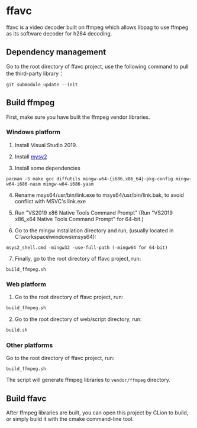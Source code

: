 # ffavc

ffavc is a video decoder built on ffmpeg which allows libpag to use ffmpeg as its software decoder
for h264 decoding.

## Dependency management

Go to the root directory of ffavc project, use the following command to pull the third-party library：

```
git submodule update --init
```

## Build ffmpeg

First, make sure you have built the ffmpeg vendor libraries.

### Windows platform

1. Install Visual Studio 2019.

2. Install [<font color=blue>mysy2</font>](https://www.msys2.org/)

3. Install some dependencies

```
pacman -S make gcc diffutils mingw-w64-{i686,x86_64}-pkg-config mingw-w64-i686-nasm mingw-w64-i686-yasm
```

4. Rename msys64/usr/bin/link.exe to msys64/usr/bin/link.bak, to avoid conflict with MSVC's link.exe

5. Run "VS2019 x86 Native Tools Command Prompt" (Run "VS2019 x86_x64 Native Tools Command Prompt"
   for 64-bit.)

6. Go to the mingw installation directory and run, (usually located in C:\workspace\windows\msys64):

```
msys2_shell.cmd -mingw32 -use-full-path (-mingw64 for 64-bit)
```

7. Finally, go to the root directory of ffavc project, run:

```
build_ffmpeg.sh
```

### Web platform

1. Go to the root directory of ffavc project, run:

``` bash
build_ffmpeg.sh
```

2. Go to the root directory of web/script directory, run:

``` bash
build.sh
```

### Other platforms

Go to the root directory of ffavc project, run:

```
build_ffmpeg.sh
```

The script will generate ffmpeg libraries to `vendor/ffmpeg` directory.

## Build ffavc

After ffmpeg libraries are built, you can open this project by CLion to build, or simply build it
with the cmake command-line tool.

